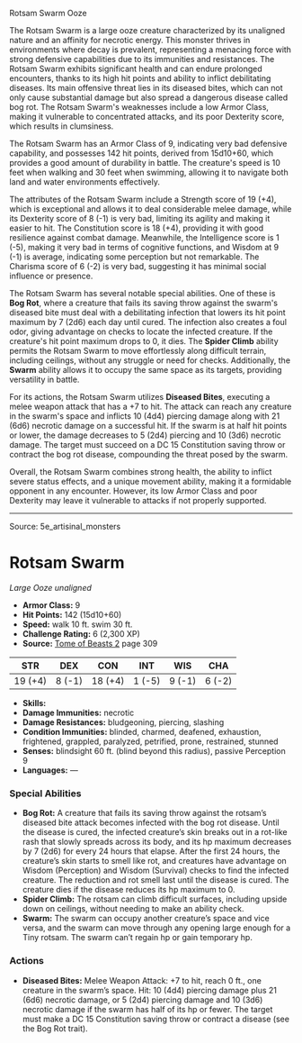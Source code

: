 <MonsterName/>Rotsam Swarm</MonsterName>
<CreatureType/>Ooze</CreatureType>

<summary>The Rotsam Swarm is a large ooze creature characterized by its unaligned nature and an affinity for necrotic energy. This monster thrives in environments where decay is prevalent, representing a menacing force with strong defensive capabilities due to its immunities and resistances. The Rotsam Swarm exhibits significant health and can endure prolonged encounters, thanks to its high hit points and ability to inflict debilitating diseases. Its main offensive threat lies in its diseased bites, which can not only cause substantial damage but also spread a dangerous disease called bog rot. The Rotsam Swarm's weaknesses include a low Armor Class, making it vulnerable to concentrated attacks, and its poor Dexterity score, which results in clumsiness.</summary>

<detail>

The Rotsam Swarm has an Armor Class of 9, indicating very bad defensive capability, and possesses 142 hit points, derived from 15d10+60, which provides a good amount of durability in battle. The creature's speed is 10 feet when walking and 30 feet when swimming, allowing it to navigate both land and water environments effectively.

The attributes of the Rotsam Swarm include a Strength score of 19 (+4), which is exceptional and allows it to deal considerable melee damage, while its Dexterity score of 8 (-1) is very bad, limiting its agility and making it easier to hit. The Constitution score is 18 (+4), providing it with good resilience against combat damage. Meanwhile, the Intelligence score is 1 (-5), making it very bad in terms of cognitive functions, and Wisdom at 9 (-1) is average, indicating some perception but not remarkable. The Charisma score of 6 (-2) is very bad, suggesting it has minimal social influence or presence.

The Rotsam Swarm has several notable special abilities. One of these is **Bog Rot**, where a creature that fails its saving throw against the swarm's diseased bite must deal with a debilitating infection that lowers its hit point maximum by 7 (2d6) each day until cured. The infection also creates a foul odor, giving advantage on checks to locate the infected creature. If the creature's hit point maximum drops to 0, it dies. The **Spider Climb** ability permits the Rotsam Swarm to move effortlessly along difficult terrain, including ceilings, without any struggle or need for checks. Additionally, the **Swarm** ability allows it to occupy the same space as its targets, providing versatility in battle.

For its actions, the Rotsam Swarm utilizes **Diseased Bites**, executing a melee weapon attack that has a +7 to hit. The attack can reach any creature in the swarm's space and inflicts 10 (4d4) piercing damage along with 21 (6d6) necrotic damage on a successful hit. If the swarm is at half hit points or lower, the damage decreases to 5 (2d4) piercing and 10 (3d6) necrotic damage. The target must succeed on a DC 15 Constitution saving throw or contract the bog rot disease, compounding the threat posed by the swarm.

Overall, the Rotsam Swarm combines strong health, the ability to inflict severe status effects, and a unique movement ability, making it a formidable opponent in any encounter. However, its low Armor Class and poor Dexterity may leave it vulnerable to attacks if not properly supported.</detail>



---

Source: 5e_artisinal_monsters

# Rotsam Swarm

*Large* *Ooze* *unaligned*

- **Armor Class:** 9
- **Hit Points:** 142 (15d10+60)
- **Speed:** walk 10 ft. swim 30 ft.
- **Challenge Rating:** 6 (2,300 XP)
- **Source:** [Tome of Beasts 2](https://koboldpress.com/kpstore/product/tome-of-beasts-2-for-5th-edition) page 309

| STR | DEX | CON | INT | WIS | CHA |
| --- | --- | --- | --- | --- | --- |
| 19 (+4) | 8 (-1) | 18 (+4) | 1 (-5) | 9 (-1) | 6 (-2) |

- **Skills:** 
- **Damage Immunities:** necrotic
- **Damage Resistances:** bludgeoning, piercing, slashing
- **Condition Immunities:** blinded, charmed, deafened, exhaustion, frightened, grappled, paralyzed, petrified, prone, restrained, stunned
- **Senses:** blindsight 60 ft. (blind beyond this radius), passive Perception 9
- **Languages:** —

### Special Abilities

- **Bog Rot:** A creature that fails its saving throw against the rotsam’s diseased bite attack becomes infected with the bog rot disease. Until the disease is cured, the infected creature’s skin breaks out in a rot-like rash that slowly spreads across its body, and its hp maximum decreases by 7 (2d6) for every 24 hours that elapse. After the first 24 hours, the creature’s skin starts to smell like rot, and creatures have advantage on Wisdom (Perception) and Wisdom (Survival) checks to find the infected creature. The reduction and rot smell last until the disease is cured. The creature dies if the disease reduces its hp maximum to 0.
- **Spider Climb:** The rotsam can climb difficult surfaces, including upside down on ceilings, without needing to make an ability check.
- **Swarm:** The swarm can occupy another creature’s space and vice versa, and the swarm can move through any opening large enough for a Tiny rotsam. The swarm can’t regain hp or gain temporary hp.

### Actions

- **Diseased Bites:** Melee Weapon Attack: +7 to hit, reach 0 ft., one creature in the swarm’s space. Hit: 10 (4d4) piercing damage plus 21 (6d6) necrotic damage, or 5 (2d4) piercing damage and 10 (3d6) necrotic damage if the swarm has half of its hp or fewer. The target must make a DC 15 Constitution saving throw or contract a disease (see the Bog Rot trait).




